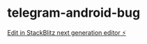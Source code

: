 # telegram-android-bug

[Edit in StackBlitz next generation editor ⚡️](https://stackblitz.com/~/github.com/fede4ka1245/telegram-android-bug)